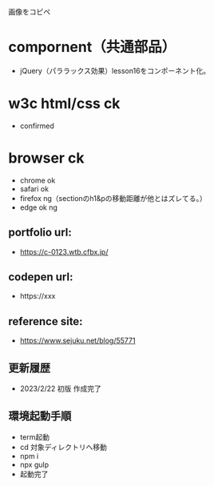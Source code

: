 画像をコピペ

# compornent（共通部品）
- jQuery（パララックス効果）lesson16をコンポーネント化。

# w3c html/css ck
- confirmed

# browser ck
- chrome ok
- safari ok
- firefox ng（sectionのh1&pの移動距離が他とはズレてる。）
- edge ok ng

## portfolio url:

- https://c-0123.wtb.cfbx.jp/

## codepen url:
- https://xxx

## reference site:
- https://www.sejuku.net/blog/55771

## 更新履歴

- 2023/2/22 初版 作成完了

## 環境起動手順
- term起動
- cd 対象ディレクトリへ移動
- npm i
- npx gulp
- 起動完了
